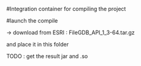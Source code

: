#Integration container for compiling the project

#launch the compile

-> download from ESRI : FileGDB_API_1_3-64.tar.gz 

and place it in this folder


TODO : get the result jar and .so